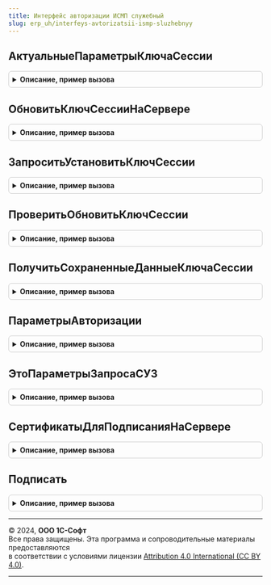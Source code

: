 ```yaml
---
title: Интерфейс авторизации ИСМП служебный
slug: erp_uh/interfeys-avtorizatsii-ismp-sluzhebnyy
---
```



## АктуальныеПараметрыКлючаСессии
<details style="margin: 1em 0; padding: 0.5em; border: 1px solid #ccc; border-radius: 6px;">

<summary style="font-weight: bold; cursor: pointer;">Описание, пример вызова</summary>

```bsl

Функция АктуальныеПараметрыКлючаСессии(ПараметрыЗапроса, ДанныеКлючаСессии, СрокДействия = Неопределено) Экспорт
```

Пример вызова
```bsl
Результат = ИнтерфейсАвторизацииИСМПСлужебный.АктуальныеПараметрыКлючаСессии(ПараметрыЗапроса, ДанныеКлючаСессии, СрокДействия);
```
</details>

## ОбновитьКлючСессииНаСервере
<details style="margin: 1em 0; padding: 0.5em; border: 1px solid #ccc; border-radius: 6px;">

<summary style="font-weight: bold; cursor: pointer;">Описание, пример вызова</summary>

```bsl

// Выполняет попытку обновления ключа сессии на сервере
// (на сервере предприятия должны быть установлены сертификаты для подписания и пароль).
//
// Параметры:
// 	ПараметрыЗапроса - См. ИнтерфейсАвторизацииИСМПКлиентСервер.ПараметрыЗапросаКлючаСессии
// 	ОбновлятьКлючСессииНаСервере - Булево - Признак необходимости обновления ключа сессии на сервере.
// Возвращаемое значение:
// 	Булево - Истина, если обновление ключа сессии выполнено успешно.
Функция ОбновитьКлючСессииНаСервере(ПараметрыЗапроса, ОбновлятьКлючСессииНаСервере = Истина) Экспорт
```

Пример вызова
```bsl
Результат = ИнтерфейсАвторизацииИСМПСлужебный.ОбновитьКлючСессииНаСервере(ПараметрыЗапроса, ОбновлятьКлючСессииНаСервере);
```
</details>

## ЗапроситьУстановитьКлючСессии
<details style="margin: 1em 0; padding: 0.5em; border: 1px solid #ccc; border-radius: 6px;">

<summary style="font-weight: bold; cursor: pointer;">Описание, пример вызова</summary>

```bsl

// Запрашивает ключ сессии и установливает его в параметры сеанса.
//
// Параметры:
// 	ПараметрыЗапроса - См. ИнтерфейсАвторизацииИСМПКлиентСервер.ПараметрыЗапросаКлючаСессии
// 	ПараметрыАвторизации - См. ПараметрыАвторизации
// 	Подпись - Строка - Подпись.
// Возвращаемое значение:
// 	Булево - Ключ сессии успешно запрошен и установлен
Функция ЗапроситьУстановитьКлючСессии(ПараметрыЗапроса, ПараметрыАвторизации, Подпись) Экспорт
```

Пример вызова
```bsl
Результат = ИнтерфейсАвторизацииИСМПСлужебный.ЗапроситьУстановитьКлючСессии(ПараметрыЗапроса, ПараметрыАвторизации, Подпись) 
```
</details>

## ПроверитьОбновитьКлючСессии
<details style="margin: 1em 0; padding: 0.5em; border: 1px solid #ccc; border-radius: 6px;">

<summary style="font-weight: bold; cursor: pointer;">Описание, пример вызова</summary>

```bsl

// Возвращает ключ сессии для обмена с МОТП.
//
// Параметры:
// 	ПараметрыЗапроса - См. ИнтерфейсАвторизацииИСМПКлиентСервер.ПараметрыЗапросаКлючаСессии
// 	СрокДействия - Дата, Неопределено - Срок действия ключа сессии
// 	ОбновлятьКлючСессииНаСервере - Булево - Признак необходимости обновления ключа сессии на сервере
// Возвращаемое значение:
// 	Строка, Неопределено - Действующий ключ сессии для организации.
Функция ПроверитьОбновитьКлючСессии(ПараметрыЗапроса, Знач СрокДействия = Неопределено, ОбновлятьКлючСессииНаСервере = Истина) Экспорт
```

Пример вызова
```bsl
Результат = ИнтерфейсАвторизацииИСМПСлужебный.ПроверитьОбновитьКлючСессии(ПараметрыЗапроса, СрокДействия, ОбновлятьКлючСессииНаСервере);
```
</details>

## ПолучитьСохраненныеДанныеКлючаСессии
<details style="margin: 1em 0; padding: 0.5em; border: 1px solid #ccc; border-radius: 6px;">

<summary style="font-weight: bold; cursor: pointer;">Описание, пример вызова</summary>

```bsl

// Возвращает сохраненные данные ключа сессии.
//
// Параметры:
//  ИмяПараметраСеанса - Строка - имя параметра сеанса для получения данных ключа сессии.
// Возвращаемое значение:
//  Неопределено, Соответствие - данные ключа сессии:
//  * Ключ - ОпределяемыйТип.Организация - Организация, для которой используется ключ сессии.
//  * Значение - Соответствие, Структура - см. ИнтерфейсАвторизацииИСМПВызовСервера.ПараметрыКлючаСессии.
Функция ПолучитьСохраненныеДанныеКлючаСессии(ИмяПараметраСеанса) Экспорт
```

Пример вызова
```bsl
Результат = ИнтерфейсАвторизацииИСМПСлужебный.ПолучитьСохраненныеДанныеКлючаСессии(ИмяПараметраСеанса) 
```
</details>

## ПараметрыАвторизации
<details style="margin: 1em 0; padding: 0.5em; border: 1px solid #ccc; border-radius: 6px;">

<summary style="font-weight: bold; cursor: pointer;">Описание, пример вызова</summary>

```bsl

// Возвращает структуру данных запроса авторизации
//
// Параметры:
// Возвращаемое значение:
// 	Структура - Параметры авторизации:
// * Идентификатор - Строка - Идентификатор запроса
// * Данные        - Строка - Данные для подписания
Функция ПараметрыАвторизации() Экспорт
```

Пример вызова
```bsl
Результат = ИнтерфейсАвторизацииИСМПСлужебный.ПараметрыАвторизации() 
```
</details>

## ЭтоПараметрыЗапросаСУЗ
<details style="margin: 1em 0; padding: 0.5em; border: 1px solid #ccc; border-radius: 6px;">

<summary style="font-weight: bold; cursor: pointer;">Описание, пример вызова</summary>

```bsl

Функция ЭтоПараметрыЗапросаСУЗ(ПараметрыЗапроса) Экспорт
```

Пример вызова
```bsl
Результат = ИнтерфейсАвторизацииИСМПСлужебный.ЭтоПараметрыЗапросаСУЗ(ПараметрыЗапроса) 
```
</details>

## СертификатыДляПодписанияНаСервере
<details style="margin: 1em 0; padding: 0.5em; border: 1px solid #ccc; border-radius: 6px;">

<summary style="font-weight: bold; cursor: pointer;">Описание, пример вызова</summary>

```bsl

// Получает сертификаты организаций, для предназначены для подписания на сервере.
//
// Возвращаемое значение:
//  Структура - Структура со свойствами:
//   * Сертификаты - ТаблицаЗначений - содержит сертификат и пароль.
//   * МенеджерКриптографии - МенеджерКриптографии - менеджер криптографии.
//
Функция СертификатыДляПодписанияНаСервере() Экспорт
```

Пример вызова
```bsl
Результат = ИнтерфейсАвторизацииИСМПСлужебный.СертификатыДляПодписанияНаСервере() 
```
</details>

## Подписать
<details style="margin: 1em 0; padding: 0.5em; border: 1px solid #ccc; border-radius: 6px;">

<summary style="font-weight: bold; cursor: pointer;">Описание, пример вызова</summary>

```bsl

// Подписать сообщение XML
//
// Параметры:
//  ДанныеДляПодписания - Строка - Подписываемое сообщение XML
//  ПараметрыCMS - См. ЭлектроннаяПодпись.ПараметрыCMS
//  СертификатКриптографии - СертификатКриптографии - Сертификат криптографии
//  МенеджерКриптографии - МенеджерКриптографии - Менеджер криптографии.
//
// Возвращаемое значение:
//  Структура - со свойствами:
//   * Успех       - Булево - Признак успешности подписания.
//   * КонвертSOAP - Строка - Конверт SOAP.
//   * ТекстОшибки - Строка - Текст ошибки.
//
Функция Подписать(ДанныеДляПодписания, ПараметрыCMS, СертификатКриптографии, МенеджерКриптографии) Экспорт
```

Пример вызова
```bsl
Результат = ИнтерфейсАвторизацииИСМПСлужебный.Подписать(ДанныеДляПодписания, ПараметрыCMS, СертификатКриптографии, МенеджерКриптографии) 
```
</details>

---

© 2024, **ООО 1С-Софт**  
Все права защищены. Эта программа и сопроводительные материалы предоставляются  
в соответствии с условиями лицензии [Attribution 4.0 International (CC BY 4.0)](https://creativecommons.org/licenses/by/4.0/legalcode).

---
